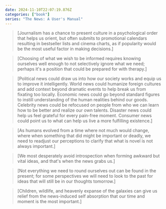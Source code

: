 ```yaml
---
date: 2024-11-10T22:07:19.876Z
categories: ["book"]
series: "The News: A User's Manual"
---
```

> [Journalism has a chance to present culture in a psychological order that helps us orient, but often submits to promotional calendars resulting in bestseller lists and cinema charts, as if popularity would be the most useful factor in making decisions.]

> [Choosing of what we wish to be informed  requires knowing ourselves well enough to not selectively ignore what we need; perhaps it's a position that could be prepared for with therapy.]

> [Political news could draw us into how our society works and equip us to improve it intelligently. World news could humanize foreign cultures and add context beyond dramatic events to help break us from fixating too locally. Economic news could go beyond standard figures to instill understanding of the human realities behind our goods. Celebrity news could be refocused on people from who we can learn how to be better and realize our own talents. Disaster news could help us feel grateful for every pain-free moment. Consumer news could point us to what can help us live a more fulfilling existence.]

> [As humans evolved from a time where not much would change, where when something that did might be important or deadly, we need to readjust our perceptions to clarify that what is novel is not always important.]

> [We most desperately avoid introspection when forming awkward but vital ideas, and that's when the news grabs us.]

> [Not everything we need to round ourselves out can be found in the present; for some perspectives we will need to look to the past for ideas that will still be in our thoughts tomorrow.]

> [Children, wildlife, and heavenly expanse of the galaxies can give us relief from the news-induced self absorption that our time and moment is the most important.]
